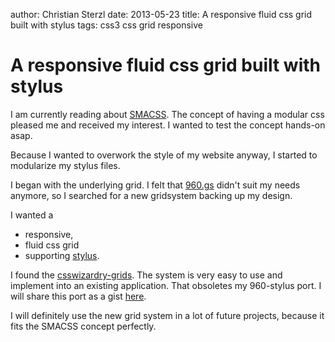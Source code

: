 author: Christian Sterzl
date: 2013-05-23
title: A responsive fluid css grid built with stylus
tags: css3 css grid responsive

# A responsive fluid css grid built with stylus

I am currently reading about [SMACSS](http://smacss.com/). The concept of having a modular css pleased me and received my interest. I wanted to test the concept hands-on asap.

Because I wanted to overwork the style of my website anyway, I started to modularize my stylus files.

I began with the underlying grid. I felt that [960.gs](http://960.gs/) didn't suit my needs anymore, so I searched for a new gridsystem backing up my design.

I wanted a 

* responsive, 
* fluid css grid 
* supporting [stylus](http://learnboost.github.io/stylus/). 

I found the [csswizardry-grids](https://github.com/csswizardry/csswizardry-grids). The system is very easy to use and implement into an existing application. That obsoletes my 960-stylus port. I will share this port as a gist [here](https://gist.github.com/Waxolunist/5635811).

I will definitely use the new grid system in a lot of future projects, because it fits the SMACSS concept perfectly.
